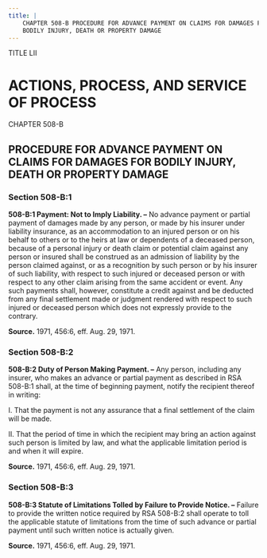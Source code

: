 ```yaml
---
title: |
    CHAPTER 508-B PROCEDURE FOR ADVANCE PAYMENT ON CLAIMS FOR DAMAGES FOR
    BODILY INJURY, DEATH OR PROPERTY DAMAGE
---
```


TITLE LII
                                             
ACTIONS, PROCESS, AND SERVICE OF PROCESS
========================================

CHAPTER 508-B
                                             
PROCEDURE FOR ADVANCE PAYMENT ON CLAIMS FOR DAMAGES FOR BODILY INJURY, DEATH OR PROPERTY DAMAGE
-----------------------------------------------------------------------------------------------

### Section 508-B:1

 **508-B:1 Payment: Not to Imply Liability. –** No advance payment or
partial payment of damages made by any person, or made by his insurer
under liability insurance, as an accommodation to an injured person or
on his behalf to others or to the heirs at law or dependents of a
deceased person, because of a personal injury or death claim or
potential claim against any person or insured shall be construed as an
admission of liability by the person claimed against, or as a
recognition by such person or by his insurer of such liability, with
respect to such injured or deceased person or with respect to any other
claim arising from the same accident or event. Any such payments shall,
however, constitute a credit against and be deducted from any final
settlement made or judgment rendered with respect to such injured or
deceased person which does not expressly provide to the contrary.

**Source.** 1971, 456:6, eff. Aug. 29, 1971.

### Section 508-B:2

 **508-B:2 Duty of Person Making Payment. –** Any person, including
any insurer, who makes an advance or partial payment as described in RSA
508-B:1 shall, at the time of beginning payment, notify the recipient
thereof in writing:
                                             
 I. That the payment is not any assurance that a final settlement of
the claim will be made.
                                             
 II. That the period of time in which the recipient may bring an
action against such person is limited by law, and what the applicable
limitation period is and when it will expire.

**Source.** 1971, 456:6, eff. Aug. 29, 1971.

### Section 508-B:3

 **508-B:3 Statute of Limitations Tolled by Failure to Provide
Notice. –** Failure to provide the written notice required by RSA
508-B:2 shall operate to toll the applicable statute of limitations from
the time of such advance or partial payment until such written notice is
actually given.

**Source.** 1971, 456:6, eff. Aug. 29, 1971.
